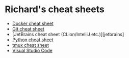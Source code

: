 # Richard's cheat sheets

* [Docker cheat sheet][docker]
* [Git cheat sheet][git]
* [JetBrains cheat sheet (CLion/IntelliJ etc.)][jetbrains]
* [Python cheat sheet][python]
* [tmux cheat sheet][tmux]
* [Visual Studio Code][vscode]

[docker]: docker.md
[git]: git.md
[jetrains]: jetbrains.md
[python]: python.md
[tmux]: tmux.md
[vscode]: vscode.md